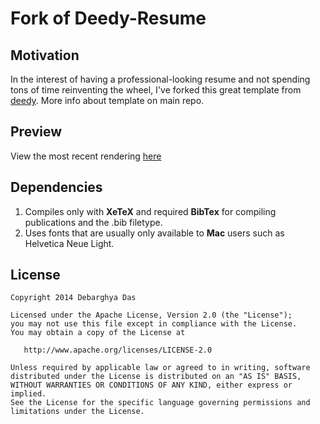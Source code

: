 Fork of Deedy-Resume
=========================

## Motivation

In the interest of having a professional-looking resume and not spending tons of time reinventing the wheel, I've forked this great template from [deedy](https://github.com/deedy). More info about template on main repo. 

## Preview

View the most recent rendering [here](https://raw.githubusercontent.com/shoelick/Deedy-Resume/master/OpenFonts/sample-image.png)

## Dependencies

1. Compiles only with **XeTeX** and required **BibTex** for compiling publications and the .bib filetype.
2. Uses fonts that are usually only available to **Mac** users such as Helvetica Neue Light.

## License
    Copyright 2014 Debarghya Das

    Licensed under the Apache License, Version 2.0 (the "License");
    you may not use this file except in compliance with the License.
    You may obtain a copy of the License at

       http://www.apache.org/licenses/LICENSE-2.0

    Unless required by applicable law or agreed to in writing, software
    distributed under the License is distributed on an "AS IS" BASIS,
    WITHOUT WARRANTIES OR CONDITIONS OF ANY KIND, either express or implied.
    See the License for the specific language governing permissions and
    limitations under the License.
